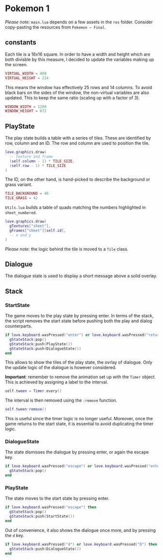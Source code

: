 # Pokemon 1

_Please note:_ `main.lua` depends on a few assets in the `res` folder. Consider copy-pasting the resources from `Pokemon — Final`.

## constants

Each tile is a 16x16 square. In order to have a width and height which are both divisble by this measure, I decided to update the variables making up the screen.

```lua
VIRTUAL_WIDTH = 400
VIRTUAL_HEIGHT = 224
```

This means the window has effectively 25 rows and 14 columns. To avoid black bars on the sides of the window, the non-virtual variables are also updated. This to keep the same ratio (scaling up with a factor of 3).

```lua
WINDOW_WIDTH = 1200
WINDOW_HEIGHT = 672
```

## PlayState

The play state builds a table with a series of tiles. These are identified by row, column and an ID. The row and column are used to position the tile.

```lua
love.graphics.draw(
  -- texture and frame
  (self.column - 1) * TILE_SIZE,
  (self.row - 1) * TILE_SIZE
)
```

The ID, on the other hand, is hand-picked to describe the background or grass variant.

```lua
TILE_BACKGROUND = 46
TILE_GRASS = 42
```

`Utils.lua` builds a table of quads matching the numbers highlighted in `sheet_numbered`.

```lua
love.graphics.draw(
  gTextures["sheet"],
  gFrames["sheet"][self.id],
  -- x and y
)
```

_Please note_: the logic behind the tile is moved to a `Tile` class.

## Dialogue

The dialogue state is used to display a short message above a solid overlay.

## Stack

### StartState

The game moves to the play state by pressing enter. In terms of the stack, the script removes the start state before pushing both the play and dialog counterparts.

```lua
if love.keyboard.wasPressed("enter") or love.keyboard.wasPressed("return") then
  gStateStack:pop()
  gStateStack:push(PlayState())
  gStateStack:push(DialogueState())
end
```

This allows to show the tiles of the play state, the ovrlay of dialogue. Only the update logic of the dialogue is however considered.

**Important**: remember to remove the animation set up with the `Timer` object. This is achieved by assigning a label to the interval.

```lua
self.tween = Timer.every()
```

The interval is then removed using the `:remove` function.

```lua
self.tween:remove()
```

This is useful since the timer logic is no longer useful. Moreover, once the game returns to the start state, it is essential to avoid duplicating the timer logic.

### DialogueState

The state dismisses the dialogue by pressing enter, or again the escape key.

```lua
if love.keyboard.wasPressed("escape") or love.keyboard.wasPressed("enter") or love.keyboard.wasPressed("return") then
  gStateStack:pop()
end
```

### PlayState

The state moves to the start state by pressing enter.

```lua
if love.keyboard.wasPressed("escape") then
  gStateStack:pop()
  gStateStack:push(StartState())
end
```

Out of convenience, it also shows the dialogue once more, and by pressing the `d` key.

```lua
if love.keyboard.wasPressed("d") or love.keyboard.wasPressed("D") then
  gStateStack:push(DialogueState())
end
```
